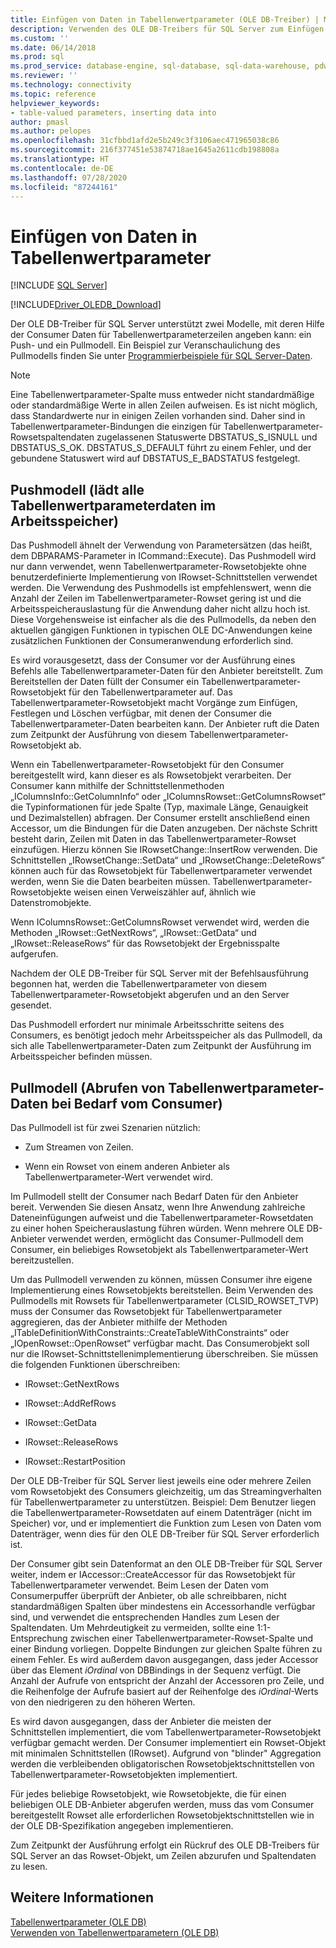 ```yaml
---
title: Einfügen von Daten in Tabellenwertparameter (OLE DB-Treiber) | Microsoft-Dokumentation
description: Verwenden des OLE DB-Treibers für SQL Server zum Einfügen von Daten in Tabellenwertparameter
ms.custom: ''
ms.date: 06/14/2018
ms.prod: sql
ms.prod_service: database-engine, sql-database, sql-data-warehouse, pdw
ms.reviewer: ''
ms.technology: connectivity
ms.topic: reference
helpviewer_keywords:
- table-valued parameters, inserting data into
author: pmasl
ms.author: pelopes
ms.openlocfilehash: 31cfbbd1afd2e5b249c3f3106aec471965038c86
ms.sourcegitcommit: 216f377451e53874718ae1645a2611cdb198808a
ms.translationtype: HT
ms.contentlocale: de-DE
ms.lasthandoff: 07/28/2020
ms.locfileid: "87244161"
---
```

# <a name="inserting-data-into-table-valued-parameters"></a>Einfügen von Daten in Tabellenwertparameter
[!INCLUDE [SQL Server](../../../includes/applies-to-version/sql-asdb-asdbmi-asa-pdw.md)]

[!INCLUDE[Driver_OLEDB_Download](../../../includes/driver_oledb_download.md)]

  Der OLE DB-Treiber für SQL Server unterstützt zwei Modelle, mit deren Hilfe der Consumer Daten für Tabellenwertparameterzeilen angeben kann: ein Push- und ein Pullmodell. Ein Beispiel zur Veranschaulichung des Pullmodells finden Sie unter [Programmierbeispiele für SQL Server-Daten](https://msftdpprodsamples.codeplex.com/).  
  
> [!NOTE]  
>  Eine Tabellenwertparameter-Spalte muss entweder nicht standardmäßige oder standardmäßige Werte in allen Zeilen aufweisen. Es ist nicht möglich, dass Standardwerte nur in einigen Zeilen vorhanden sind. Daher sind in Tabellenwertparameter-Bindungen die einzigen für Tabellenwertparameter-Rowsetspaltendaten zugelassenen Statuswerte DBSTATUS_S_ISNULL und DBSTATUS_S_OK. DBSTATUS_S_DEFAULT führt zu einem Fehler, und der gebundene Statuswert wird auf DBSTATUS_E_BADSTATUS festgelegt.  
  
## <a name="push-model-loads-all-table-valued-parameter-data-in-memory"></a>Pushmodell (lädt alle Tabellenwertparameterdaten im Arbeitsspeicher)  
 Das Pushmodell ähnelt der Verwendung von Parametersätzen (das heißt, dem DBPARAMS-Parameter in ICommand::Execute). Das Pushmodell wird nur dann verwendet, wenn Tabellenwertparameter-Rowsetobjekte ohne benutzerdefinierte Implementierung von IRowset-Schnittstellen verwendet werden. Die Verwendung des Pushmodells ist empfehlenswert, wenn die Anzahl der Zeilen im Tabellenwertparameter-Rowset gering ist und die Arbeitsspeicherauslastung für die Anwendung daher nicht allzu hoch ist. Diese Vorgehensweise ist einfacher als die des Pullmodells, da neben den aktuellen gängigen Funktionen in typischen OLE DC-Anwendungen keine zusätzlichen Funktionen der Consumeranwendung erforderlich sind.  
  
 Es wird vorausgesetzt, dass der Consumer vor der Ausführung eines Befehls alle Tabellenwertparameter-Daten für den Anbieter bereitstellt. Zum Bereitstellen der Daten füllt der Consumer ein Tabellenwertparameter-Rowsetobjekt für den Tabellenwertparameter auf. Das Tabellenwertparameter-Rowsetobjekt macht Vorgänge zum Einfügen, Festlegen und Löschen verfügbar, mit denen der Consumer die Tabellenwertparameter-Daten bearbeiten kann. Der Anbieter ruft die Daten zum Zeitpunkt der Ausführung von diesem Tabellenwertparameter-Rowsetobjekt ab.  
  
 Wenn ein Tabellenwertparameter-Rowsetobjekt für den Consumer bereitgestellt wird, kann dieser es als Rowsetobjekt verarbeiten. Der Consumer kann mithilfe der Schnittstellenmethoden „IColumnsInfo::GetColumnInfo“ oder „IColumnsRowset::GetColumnsRowset“ die Typinformationen für jede Spalte (Typ, maximale Länge, Genauigkeit und Dezimalstellen) abfragen. Der Consumer erstellt anschließend einen Accessor, um die Bindungen für die Daten anzugeben. Der nächste Schritt besteht darin, Zeilen mit Daten in das Tabellenwertparameter-Rowset einzufügen. Hierzu können Sie IRowsetChange::InsertRow verwenden. Die Schnittstellen „IRowsetChange::SetData“ und „IRowsetChange::DeleteRows“ können auch für das Rowsetobjekt für Tabellenwertparameter verwendet werden, wenn Sie die Daten bearbeiten müssen. Tabellenwertparameter-Rowsetobjekte weisen einen Verweiszähler auf, ähnlich wie Datenstromobjekte.  
  
 Wenn IColumnsRowset::GetColumnsRowset verwendet wird, werden die Methoden „IRowset::GetNextRows“, „IRowset::GetData“ und „IRowset::ReleaseRows“ für das Rowsetobjekt der Ergebnisspalte aufgerufen.  
  
 Nachdem der OLE DB-Treiber für SQL Server mit der Befehlsausführung begonnen hat, werden die Tabellenwertparameter von diesem Tabellenwertparameter-Rowsetobjekt abgerufen und an den Server gesendet.  
  
 Das Pushmodell erfordert nur minimale Arbeitsschritte seitens des Consumers, es benötigt jedoch mehr Arbeitsspeicher als das Pullmodell, da sich alle Tabellenwertparameter-Daten zum Zeitpunkt der Ausführung im Arbeitsspeicher befinden müssen.  
  
## <a name="pull-model-obtaining-table-valued-parameter-data-on-demand-from-the-consumer"></a>Pullmodell (Abrufen von Tabellenwertparameter-Daten bei Bedarf vom Consumer)  
 Das Pullmodell ist für zwei Szenarien nützlich:  
  
-   Zum Streamen von Zeilen.  
  
-   Wenn ein Rowset von einem anderen Anbieter als Tabellenwertparameter-Wert verwendet wird.  
  
 Im Pullmodell stellt der Consumer nach Bedarf Daten für den Anbieter bereit. Verwenden Sie diesen Ansatz, wenn Ihre Anwendung zahlreiche Dateneinfügungen aufweist und die Tabellenwertparameter-Rowsetdaten zu einer hohen Speicherauslastung führen würden. Wenn mehrere OLE DB-Anbieter verwendet werden, ermöglicht das Consumer-Pullmodell dem Consumer, ein beliebiges Rowsetobjekt als Tabellenwertparameter-Wert bereitzustellen.  
  
 Um das Pullmodell verwenden zu können, müssen Consumer ihre eigene Implementierung eines Rowsetobjekts bereitstellen. Beim Verwenden des Pullmodells mit Rowsets für Tabellenwertparameter (CLSID_ROWSET_TVP) muss der Consumer das Rowsetobjekt für Tabellenwertparameter aggregieren, das der Anbieter mithilfe der Methoden „ITableDefinitionWithConstraints::CreateTableWithConstraints“ oder „IOpenRowset::OpenRowset“ verfügbar macht. Das Consumerobjekt soll nur die IRowset-Schnittstellenimplementierung überschreiben. Sie müssen die folgenden Funktionen überschreiben:  
  
-   IRowset::GetNextRows  
  
-   IRowset::AddRefRows  
  
-   IRowset::GetData  
  
-   IRowset::ReleaseRows  
  
-   IRowset::RestartPosition  
  
 Der OLE DB-Treiber für SQL Server liest jeweils eine oder mehrere Zeilen vom Rowsetobjekt des Consumers gleichzeitig, um das Streamingverhalten für Tabellenwertparameter zu unterstützen. Beispiel: Dem Benutzer liegen die Tabellenwertparameter-Rowsetdaten auf einem Datenträger (nicht im Speicher) vor, und er implementiert die Funktion zum Lesen von Daten vom Datenträger, wenn dies für den OLE DB-Treiber für SQL Server erforderlich ist.  
  
 Der Consumer gibt sein Datenformat an den OLE DB-Treiber für SQL Server weiter, indem er IAccessor::CreateAccessor für das Rowsetobjekt für Tabellenwertparameter verwendet. Beim Lesen der Daten vom Consumerpuffer überprüft der Anbieter, ob alle schreibbaren, nicht standardmäßigen Spalten über mindestens ein Accessorhandle verfügbar sind, und verwendet die entsprechenden Handles zum Lesen der Spaltendaten. Um Mehrdeutigkeit zu vermeiden, sollte eine 1:1-Entsprechung zwischen einer Tabellenwertparameter-Rowset-Spalte und einer Bindung vorliegen. Doppelte Bindungen zur gleichen Spalte führen zu einem Fehler. Es wird außerdem davon ausgegangen, dass jeder Accessor über das Element *iOrdinal* von DBBindings in der Sequenz verfügt. Die Anzahl der Aufrufe von entspricht der Anzahl der Accessoren pro Zeile, und die Reihenfolge der Aufrufe basiert auf der Reihenfolge des *iOrdinal*-Werts von den niedrigeren zu den höheren Werten.  
  
 Es wird davon ausgegangen, dass der Anbieter die meisten der Schnittstellen implementiert, die vom Tabellenwertparameter-Rowsetobjekt verfügbar gemacht werden. Der Consumer implementiert ein Rowset-Objekt mit minimalen Schnittstellen (IRowset). Aufgrund von "blinder" Aggregation werden die verbleibenden obligatorischen Rowsetobjektschnittstellen von Tabellenwertparameter-Rowsetobjekten implementiert.  
  
 Für jedes beliebige Rowsetobjekt, wie Rowsetobjekte, die für einen beliebigen OLE DB-Anbieter abgerufen werden, muss das vom Consumer bereitgestellt Rowset alle erforderlichen Rowsetobjektschnittstellen wie in der OLE DB-Spezifikation angegeben implementieren.  
  
 Zum Zeitpunkt der Ausführung erfolgt ein Rückruf des OLE DB-Treibers für SQL Server an das Rowset-Objekt, um Zeilen abzurufen und Spaltendaten zu lesen.  
  
## <a name="see-also"></a>Weitere Informationen  
 [Tabellenwertparameter &#40;OLE DB&#41;](../../oledb/ole-db-table-valued-parameters/table-valued-parameters-ole-db.md)   
 [Verwenden von Tabellenwertparametern &#40;OLE DB&#41;](../../oledb/ole-db-how-to/use-table-valued-parameters-ole-db.md)  
  
  
